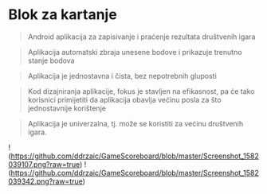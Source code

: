 # Blok za kartanje

>Android aplikacija za zapisivanje i praćenje rezultata društvenih igara

>Aplikacija automatski zbraja unesene bodove i prikazuje trenutno stanje bodova

>Aplikacija je jednostavna i čista, bez nepotrebnih gluposti

>Kod dizajniranja aplikacije, fokus je stavljen na efikasnost, pa će tako korisnici primijetiti da aplikacija obavlja većinu posla za što jednostavnije korištenje

>Aplikacija je univerzalna, tj. može se koristiti za većinu društvenih igara.

!(https://github.com/ddrzaic/GameScoreboard/blob/master/Screenshot_1582039107.png?raw=true)
!(https://github.com/ddrzaic/GameScoreboard/blob/master/Screenshot_1582039342.png?raw=true)


